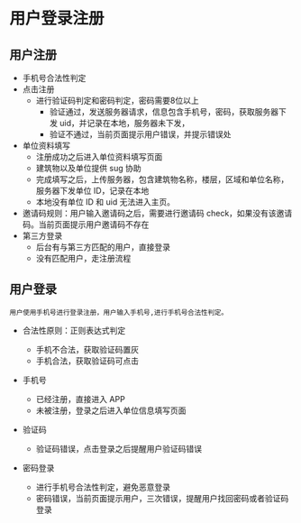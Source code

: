 # 用户登录注册

## 用户注册

* 手机号合法性判定
* 点击注册
  * 进行验证码判定和密码判定，密码需要8位以上
    * 验证通过，发送服务器请求，信息包含手机号，密码，获取服务器下发 uid，并记录在本地，服务器未下发，
    * 验证不通过，当前页面提示用户错误，并提示错误处
* 单位资料填写
  * 注册成功之后进入单位资料填写页面
  * 建筑物以及单位提供 sug 协助
  * 完成填写之后，上传服务器，包含建筑物名称，楼层，区域和单位名称，服务器下发单位 ID，记录在本地
  * 本地没有单位 ID 和 uid 无法进入主页。
* 邀请码规则：用户输入邀请码之后，需要进行邀请码 check，如果没有该邀请码。当前页面提示用户邀请码不存在
* 第三方登录
  * 后台有与第三方匹配的用户，直接登录
  * 没有匹配用户，走注册流程



## 用户登录

	用户使用手机号进行登录注册，用户输入手机号,进行手机号合法性判定。
* 合法性原则：正则表达式判定	
  * 手机不合法，获取验证码置灰
  * 手机合法，获取验证码可点击


* 手机号
  * 已经注册，直接进入 APP
  * 未被注册，登录之后进入单位信息填写页面


* 验证码
  * 验证码错误，点击登录之后提醒用户验证码错误


* 密码登录
  * 进行手机号合法性判定，避免恶意登录
  * 密码错误，当前页面提示用户，三次错误，提醒用户找回密码或者验证码登录

